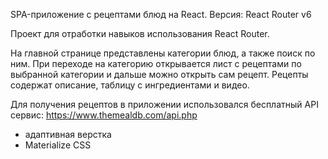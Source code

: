 SPA-приложение с рецептами блюд на React. Версия: React Router v6

Проект для отработки навыков использования React Router.

На главной странице представлены категории блюд, а также поиск по ним. При переходе на категорию открывается лист с рецептами по выбранной категории и дальше можно открыть сам рецепт. Рецепты содержат описание, таблицу с ингредиентами и видео.

Для получения рецептов в приложении использовался бесплатный API сервис: https://www.themealdb.com/api.php
+ адаптивная верстка
+ Materialize CSS
